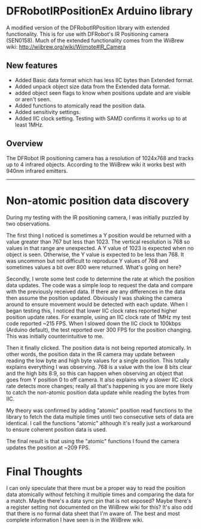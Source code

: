 # DFRobotIRPositionEx Arduino library
A modified version of the DFRobotIRPosition library with extended functionality. This is for use with DFRobot's IR Positioning camera  (SEN0158). Much of the extended functionality comes from the WiiBrew wiki: http://wiibrew.org/wiki/Wiimote#IR_Camera

## New features
- Added Basic data format which has less IIC bytes than Extended format.
- Added unpack object size data from the Extended data format.
- added object seen flags to know when positions update and are visible or aren't seen.
- Added functions to atomically read the position data.
- Added sensitivity settings.
- Added IIC clock setting. Testing with SAMD confirms it works up to at least 1MHz.

## Overview
The DFRobot IR positioning camera has a resolution of 1024x768 and tracks up to 4 infrared objects. According to the WiiBrew wiki it works best with 940nm infrared emitters.

---

# Non-atomic position data discovery
During my testing with the IR positioning camera, I was initially puzzled by two observations.

The first thing I noticed is sometimes a Y position would be returned with a value greater than 767 but less than 1023. The vertical resolution is 768 so values in that range are unexpected. A Y value of 1023 is expected when no object is seen. Otherwise, the Y value is expected to be less than 768. It was uncommon but not difficult to reproduce Y values of 768 and sometimes values a bit over 800 were returned. What's going on here?

Secondly, I wrote some test code to determine the rate at which the position data updates. The code was a simple loop to request the data and compare with the previously received data. If there are any differences in the data then assume the position updated. Obviously I was shaking the camera around to ensure movement would be detected with each update. When I began testing this, I noticed that lower IIC clock rates reported higher position update rates. For example, using an IIC clock rate of 1MHz my test code reported ~215 FPS. When I slowed down the IIC clock to 100kbps (Arduino default), the test reported over 300 FPS for the position changing. This was initially counterintuitive to me.

Then it finally clicked. The position data is not being reported atomically. In other words, the position data in the IR camera may update between reading the low byte and high byte values for a single position. This totally explains everything I was observing. 768 is a value with the low 8 bits clear and the high bits 8:9, so this can happen when observing an object that goes from Y position 0 to off camera. It also explains why a slower IIC clock rate detects more changes; really all that's happening is you are more likely to catch the non-atomic position data update while reading the bytes from IIC.

My theory was confirmed by adding "atomic" position read functions to the library to fetch the data multiple times until two consecutive sets of data are identical. I call the functions "atomic" although it's really just a workaround to ensure coherent position data is used.

The final result is that using the "atomic" functions I found the camera updates the position at ~209 FPS.

# Final Thoughts
I can only speculate that there must be a proper way to read the position data atomically without fetching it multiple times and comparing the data for a match. Maybe there's a data sync pin that is not exposed? Maybe there's a register setting not documented on the WiiBrew wiki for this? It's also odd that there is no formal data sheet that I'm aware of. The best and most complete information I have seen is in the WiiBrew wiki.
